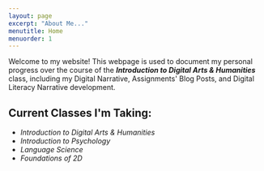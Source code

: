 ```yaml
---
layout: page
excerpt: "About Me..."
menutitle: Home
menuorder: 1
---
```


Welcome to my website!
This webpage is used to document my personal progress over the course of the ***Introduction to Digital Arts & Humanities*** class, including my Digital Narrative, Assignments' Blog Posts, and Digital Literacy Narrative development.

## Current Classes I'm Taking:

- *Introduction to Digital Arts & Humanities*
- *Introduction to Psychology*
- *Language Science*
- *Foundations of 2D*
